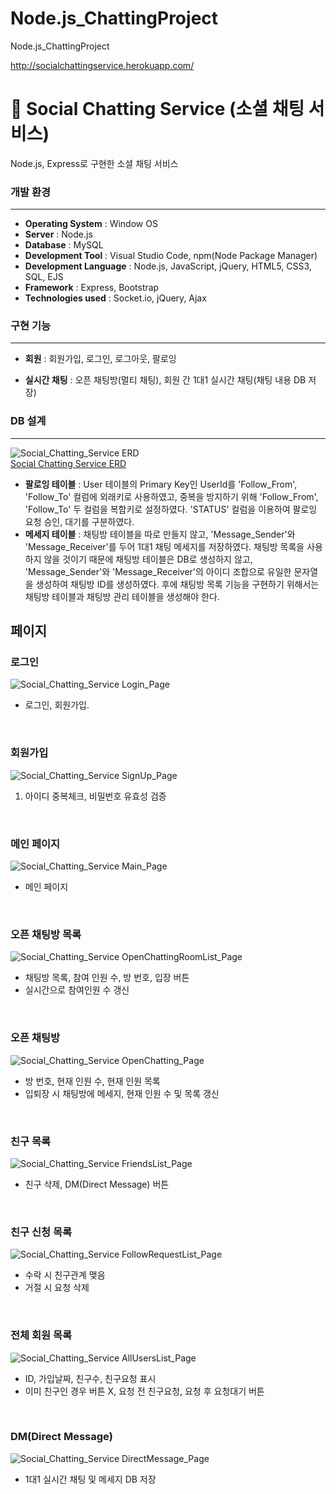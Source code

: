 # Node.js_ChattingProject
Node.js_ChattingProject

http://socialchattingservice.herokuapp.com/

# :love_letter: Social Chatting Service (소셜 채팅 서비스) 
Node.js, Express로 구현한 소셜 채팅 서비스

### 개발 환경
___
- **Operating System** : Window OS
- **Server** : Node.js
- **Database** : MySQL
- **Development Tool** : Visual Studio Code, npm(Node Package Manager)
- **Development Language** : Node.js, JavaScript, jQuery, HTML5, CSS3, SQL, EJS
- **Framework** : Express, Bootstrap
- **Technologies used** : Socket.io, jQuery, Ajax


### 구현 기능
___
- **회원** : 회원가입, 로그인, 로그아웃, 팔로잉

- **실시간 채팅** : 오픈 채팅방(멀티 채팅), 회원 간 1대1 실시간 채팅(채팅 내용 DB 저장)


### DB 설계
___
![Social_Chatting_Service ERD](https://user-images.githubusercontent.com/64412357/105644067-f1f04600-5ed6-11eb-8bc5-654a9401bb14.png)
<br>
<a href="https://www.erdcloud.com/d/mtznbdvCjCma6vHiq" target="_blank">Social Chatting Service ERD</a>


 - **팔로잉 테이블** : User 테이블의 Primary Key인 UserId를 'Follow_From', 'Follow_To' 컬럼에 외래키로 사용하였고, 중복을 방지하기 위해 'Follow_From', 'Follow_To' 두 컬럼을 복합키로 설정하였다. 'STATUS' 컬럼을 이용하여 팔로잉 요청 승인, 대기를 구분하였다.
 - **메세지 테이블** : 채팅방 테이블을 따로 만들지 않고, 'Message_Sender'와 'Message_Receiver'를 두어 1대1 채팅 메세지를 저장하였다. 채팅방 목록을 사용하지 않을 것이기 때문에 채팅방 테이블은 DB로 생성하지 않고, 'Message_Sender'와 'Message_Receiver'의 아이디 조합으로 유일한 문자열을 생성하여 채팅방 ID를 생성하였다. 후에 채팅방 목록 기능을 구현하기 위해서는 채팅방 테이블과 채팅방 관리 테이블을 생성해야 한다.

## 페이지

 ### 로그인

![Social_Chatting_Service Login_Page](https://user-images.githubusercontent.com/64412357/105644410-c66e5b00-5ed8-11eb-9084-6be8332e493a.png)
 
- 로그인, 회원가입.

<br>

 ### 회원가입
 
![Social_Chatting_Service SignUp_Page](https://user-images.githubusercontent.com/64412357/105644460-046b7f00-5ed9-11eb-999f-c78af210bf9e.png)

1. 아이디 중복체크, 비밀번호 유효성 검증

<br>

 ### 메인 페이지

![Social_Chatting_Service Main_Page](https://user-images.githubusercontent.com/64412357/105644503-4268a300-5ed9-11eb-8fd2-44433f94e391.png)

- 메인 페이지

<br>

### 오픈 채팅방 목록

![Social_Chatting_Service OpenChattingRoomList_Page](https://user-images.githubusercontent.com/64412357/105644835-1bab6c00-5edb-11eb-8207-45b7b9b17dc8.png)

- 채팅방 목록, 참여 인원 수, 방 번호, 입장 버튼
- 실시간으로 참여인원 수 갱신

<br>

### 오픈 채팅방

![Social_Chatting_Service OpenChatting_Page](https://user-images.githubusercontent.com/64412357/105644833-1a7a3f00-5edb-11eb-8497-1b62d3c79531.png)

- 방 번호, 현재 인원 수, 현재 인원 목록
- 입퇴장 시 채팅방에 메세지, 현재 인원 수 및 목록 갱신

<br>

### 친구 목록

![Social_Chatting_Service FriendsList_Page](https://user-images.githubusercontent.com/64412357/105644874-7b097c00-5edb-11eb-8cfc-2a8fdb1f57d0.png)

- 친구 삭제, DM(Direct Message) 버튼

<br>

### 친구 신청 목록 ###

![Social_Chatting_Service FollowRequestList_Page](https://user-images.githubusercontent.com/64412357/105644876-7d6bd600-5edb-11eb-92c7-e98d7d517e99.png)

- 수락 시 친구관계 맺음
- 거절 시 요청 삭제

<br>

### 전체 회원 목록 ###

![Social_Chatting_Service AllUsersList_Page](https://user-images.githubusercontent.com/64412357/105644877-7e046c80-5edb-11eb-8360-1225d0acac2f.png)

- ID, 가입날짜, 친구수, 친구요청 표시
- 이미 친구인 경우 버튼 X, 요청 전 친구요청, 요청 후 요청대기 버튼

<br>

### DM(Direct Message)

![Social_Chatting_Service DirectMessage_Page](https://user-images.githubusercontent.com/64412357/105644878-7e046c80-5edb-11eb-9456-0bac2e986564.png)

- 1대1 실시간 채팅 및 메세지 DB 저장

<br>
